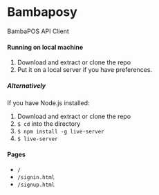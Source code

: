# Bambaposy
BambaPOS API Client

#### Running on local machine

1. Download and extract or clone the repo
2. Put it on a local server if you have preferences.

##### Alternatively

If you have Node.js installed: 

1. Download and extract or clone the repo
2. `$ cd` into the directory
3. `$ npm install -g live-server`
4. `$ live-server`


#### Pages

- `/`
- `/signin.html`
- `/signup.html`

